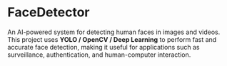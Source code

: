 # FaceDetector
An AI-powered system for detecting human faces in images and videos.   This project uses **YOLO / OpenCV / Deep Learning** to perform fast and accurate face detection, making it useful for applications such as surveillance, authentication, and human-computer interaction.
